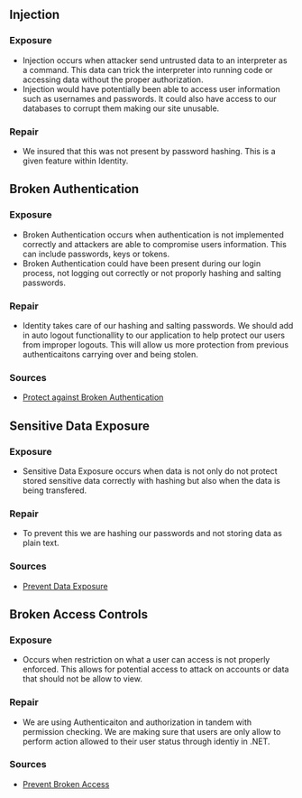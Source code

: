 ## Injection

### Exposure 

- Injection occurs when attacker send untrusted data to an interpreter as a command. This data can trick the interpreter into running code or accessing data without the proper authorization.
- Injection would have potentially been able to access user information such as usernames and passwords. It could also have access to our databases to corrupt them making our site unusable. 

### Repair

- We insured that this was not present by password hashing. This is a given feature within Identity.

## Broken Authentication

### Exposure

- Broken Authentication occurs when authentication is not implemented correctly and attackers are able to compromise users information. This can include passwords, keys or tokens. 
- Broken Authentication could have been present during our login process, not logging out correctly or not proporly hashing and salting passwords. 

### Repair

- Identity takes care of our hashing and salting passwords. We should add in auto logout functionallity to our application to help protect our users from improper logouts. This will allow us more protection from previous authenticaitons carrying over and being stolen. 

### Sources
- [Protect against Broken Authentication](https://hdivsecurity.com/owasp-broken-authentication-and-session-management)

## Sensitive Data Exposure 

### Exposure
- Sensitive Data Exposure occurs when data is not only do not protect stored sensitive data correctly with hashing but also when the data is being transfered. 

### Repair
- To prevent this we are hashing our passwords and  not storing data as plain text. 

### Sources
- [Prevent Data Exposure](https://blog.detectify.com/2016/07/01/owasp-top-10-sensitive-data-exposure-6/)

## Broken Access Controls

### Exposure
- Occurs when restriction on what a user can access is not properly enforced. This allows for potential access to attack on accounts or data that should not be allow to view.

### Repair
- We are using Authenticaiton and authorization in tandem with permission checking. We are making sure that users are only allow to perform action allowed to their user status through identiy in .NET.

### Sources
- [Prevent Broken Access](https://www.hacksplaining.com/prevention/broken-access-control)
